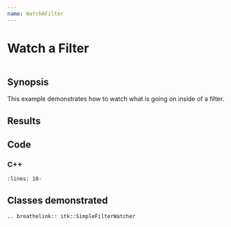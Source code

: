 ```yaml
---
name: WatchAFilter
---
```


# Watch a Filter

```{index} single: SimpleFilterWatcher
```

## Synopsis

This example demonstrates how to watch what is going on inside of a filter.

## Results

## Code

### C++

```{literalinclude} Code.cxx
:lines: 18-
```

## Classes demonstrated

```{eval-rst}
.. breathelink:: itk::SimpleFilterWatcher
```
